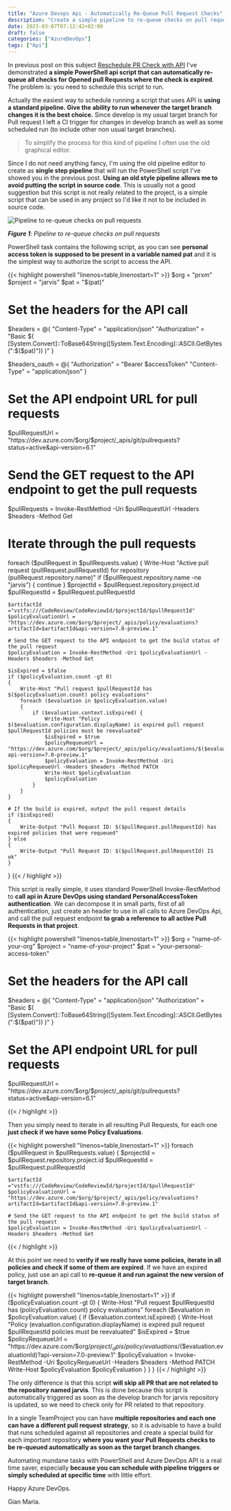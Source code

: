 ```yaml
---
title: "Azure Devops Api - Automatically Re-Queue Pull Request Checks"
description: "Create a simple pipeline to re-queue checks on pull requests when target branch changes"
date: 2023-03-07T07:12:42+02:00
draft: false
categories: ["AzureDevOps"]
tags: ["Api"]
---
```


In previous post on this subject [Reschedule PR Check with API](https://www.codewrecks.com/post/azdo/api/reschedule-pr-check-with-api/) I've demonstrated **a simple PowerShell api script that can automatically re-queue all checks for Opened pull Requests where the check is expired**. The problem is: you need to schedule this script to run.

Actually the easiest way to schedule running a script that uses API is **using a standard pipeline. Give the ability to run whenever the target branch changes it is the best choice.** Since develop is my usual target branch for Pull request I left a CI trigger for changes in develop branch as well as some scheduled run (to include other non usual target branches).

> To simplify the process for this kind of pipeline I often use the old graphical editor.

Since I do not need anything fancy, I'm using the old pipeline editor to create as **single step pipeline** that will run the PowerShell script I've showed you in the previous post. **Using an old style pipeline allows me to avoid putting the script in source code**. This is usually not a good suggestion but this script is not really related to the project, is a simple script that can be used in any project so I'd like it not to be included in source code.

![Pipeline to re-queue checks on pull requests](../images/re-queue-pipeline.png)

***Figure 1***: *Pipeline to re-queue checks on pull requests*

PowerShell task contains the following script, as you can see **personal access token is supposed to be present in a variable named pat** and it is the simplest way to authorize the script to access the API.

{{< highlight powershell "linenos=table,linenostart=1" >}}
$org = "prxm"
$project = "jarvis"
$pat = "$(pat)"

# Set the headers for the API call
$headers = @{
    "Content-Type" = "application/json"
    "Authorization" = "Basic $( [System.Convert]::ToBase64String([System.Text.Encoding]::ASCII.GetBytes(":$($pat)")) )"
}

$headers_oauth = @{
    "Authorization" = "Bearer $accessToken"
    "Content-Type" = "application/json"
}

# Set the API endpoint URL for pull requests
$pullRequestUrl = "https://dev.azure.com/$org/$project/_apis/git/pullrequests?status=active&api-version=6.1"

# Send the GET request to the API endpoint to get the pull requests
$pullRequests = Invoke-RestMethod -Uri $pullRequestUrl -Headers $headers -Method Get

# Iterate through the pull requests
foreach ($pullRequest in $pullRequests.value) 
{
    Write-Host "Active pull request $($pullRequest.pullRequestId) for repository $($pullRequest.repository.name)"
    if ($pullRequest.repository.name -ne "jarvis") {
        continue
    }
    $projectId = $pullRequest.repository.project.id
    $pullRequestId = $pullRequest.pullRequestId

    $artifactId ="vstfs:///CodeReview/CodeReviewId/$projectId/$pullRequestId"
    $policyEvaluationUrl = "https://dev.azure.com/$org/$project/_apis/policy/evaluations?artifactId=$artifactId&api-version=7.0-preview.1"
 
    # Send the GET request to the API endpoint to get the build status of the pull request
    $policyEvaluation = Invoke-RestMethod -Uri $policyEvaluationUrl -Headers $headers -Method Get
    
    $isExpired = $false
    if ($policyEvaluation.count -gt 0) 
    {
        Write-Host "Pull request $pullRequestId has $($policyEvaluation.count) policy evaluations"
        foreach ($evaluation in $policyEvaluation.value) 
        {
            if ($evaluation.context.isExpired) {
                Write-Host "Policy $($evaluation.configuration.displayName) is expired pull request $pullRequestId policies must be reevaluated"
                $isExpired = $true
                $policyRequeueUrl = "https://dev.azure.com/$org/$project/_apis/policy/evaluations/$($evaluation.evaluationId)?api-version=7.0-preview.1"
                $policyEvaluation = Invoke-RestMethod -Uri $policyRequeueUrl -Headers $headers -Method PATCH
                Write-Host $policyEvaluation
                $policyEvaluation
            }
        }
    }

    # If the build is expired, output the pull request details
    if ($isExpired) 
    {
        Write-Output "Pull Request ID: $($pullRequest.pullRequestId) has expired policies that were requeued"
    } else 
    {
        Write-Output "Pull Request ID: $($pullRequest.pullRequestId) IS ok"
    }
}
{{< / highlight >}}

This script is really simple, it uses standard PowerShell Invoke-RestMethod to **call api in Azure DevOps using standard PersonalAccessToken authentication**. We can decompose it in small parts, first of all authentication, just create an header to use in all calls to Azure DevOps Api, and call the pull request endpoint **to grab a reference to all active Pull Requests in that project**.

{{< highlight powershell "linenos=table,linenostart=1" >}}
$org = "name-of-your-org"
$project = "name-of-your-project"
$pat = "your-personal-access-token"

# Set the headers for the API call
$headers = @{
    "Content-Type" = "application/json"
    "Authorization" = "Basic $( [System.Convert]::ToBase64String([System.Text.Encoding]::ASCII.GetBytes(":$($pat)")) )"
}

# Set the API endpoint URL for pull requests
$pullRequestUrl = "https://dev.azure.com/$org/$project/_apis/git/pullrequests?status=active&api-version=6.1"

{{< / highlight >}}

Then you simply need to iterate in all resulting Pull Requests, for each one **just check if we have some Policy Evaluations**.

{{< highlight powershell "linenos=table,linenostart=1" >}}
foreach ($pullRequest in $pullRequests.value) 
{
    $projectId = $pullRequest.repository.project.id
    $pullRequestId = $pullRequest.pullRequestId

    $artifactId ="vstfs:///CodeReview/CodeReviewId/$projectId/$pullRequestId"
    $policyEvaluationUrl = "https://dev.azure.com/$org/$project/_apis/policy/evaluations?artifactId=$artifactId&api-version=7.0-preview.1"
 
    # Send the GET request to the API endpoint to get the build status of the pull request
    $policyEvaluation = Invoke-RestMethod -Uri $policyEvaluationUrl -Headers $headers -Method Get
{{< / highlight >}}
 
At this point we need to **verify if we really have some policies, iterate in all policies and check if some of them are expired**. If we have an expired policy, just use an api call to **re-queue it and run against the new version of target branch**.

{{< highlight powershell "linenos=table,linenostart=1" >}}
if ($policyEvaluation.count -gt 0) 
    {
        Write-Host "Pull request $pullRequestId has $($policyEvaluation.count) policy evaluations"
        foreach ($evaluation in $policyEvaluation.value) 
        {
            if ($evaluation.context.isExpired) {
                Write-Host "Policy $($evaluation.configuration.displayName) is expired pull request $pullRequestId policies must be reevaluated"
                $isExpired = $true
                $policyRequeueUrl = "https://dev.azure.com/$org/$project/_apis/policy/evaluations/$($evaluation.evaluationId)?api-version=7.0-preview.1"
                $policyEvaluation = Invoke-RestMethod -Uri $policyRequeueUrl -Headers $headers -Method PATCH
                Write-Host $policyEvaluation
                $policyEvaluation
            }
        }
    }
{{< / highlight >}}

The only difference is that this script **will skip all PR that are not related to the repository named jarvis**. This is done because this script is automatically triggered as soon as the develop branch for jarvis repository is updated, so we need to check only for PR related to that repository.

In a single TeamProject you can have **multiple repositories and each one can have a different pull request strategy**, so it is advisable to have a build that runs scheduled against all repositories and create a special build for each important repository **where you want your Pull Requests checks to be re-queued automatically as soon as the target branch changes**.

Automating mundane tasks with PowerShell and Azure DevOps API is a real time saver, especially **because you can schedule with pipeline triggers or simply scheduled at specific time** with little effort.

Happy Azure DevOps.

Gian Maria.